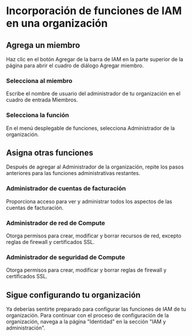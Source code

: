 # Incorporación de funciones de IAM en una organización

## Agrega un miembro

Haz clic en el <walkthrough-spotlight-pointer spotlightid="iam-add-member">botón Agregar</walkthrough-spotlight-pointer> de la barra de IAM en la parte superior de la página para abrir el cuadro de diálogo Agregar miembro.

### Selecciona al miembro

Escribe el nombre de usuario del administrador de tu organización en el cuadro de entrada Miembros.

### Selecciona la función

En el menú desplegable de funciones, selecciona Administrador de la organización.

## Asigna otras funciones

Después de agregar al Administrador de la organización, repite los pasos anteriores para las funciones administrativas restantes.

### Administrador de cuentas de facturación

Proporciona acceso para ver y administrar todos los aspectos de las cuentas de facturación.

### Administrador de red de Compute

Otorga permisos para crear, modificar y borrar recursos de red, excepto reglas de firewall y certificados SSL.

### Administrador de seguridad de Compute

Otorga permisos para crear, modificar y borrar reglas de firewall y certificados SSL.

## Sigue configurando tu organización

Ya deberías sentirte preparado para configurar las funciones de IAM de tu organización. Para continuar con el proceso de configuración de la organización, navega a la página "Identidad" en la sección "IAM y administración".

<walkthrough-menu-navigation sectionid="IAM_ADMIN_SECTION"></walkthrough-menu-navigation>

